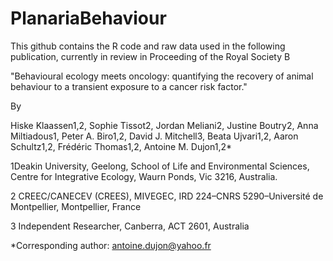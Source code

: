# PlanariaBehaviour


This github contains the R code and raw data used in the following publication, currently in review in Proceeding of the Royal Society B

"Behavioural ecology meets oncology: quantifying the recovery of animal behaviour to a transient exposure to a cancer risk factor."

By

Hiske Klaassen1,2, Sophie Tissot2, Jordan Meliani2, Justine Boutry2, Anna Miltiadous1, Peter A. Biro1,2, David J. Mitchell3, Beata Ujvari1,2, Aaron Schultz1,2, Frédéric Thomas1,2, Antoine M. Dujon1,2*

1Deakin University, Geelong, School of Life and Environmental Sciences, Centre for Integrative Ecology, Waurn Ponds, Vic 3216, Australia. 

2 CREEC/CANECEV (CREES), MIVEGEC, IRD 224–CNRS 5290–Université de Montpellier, Montpellier, France

3 Independent Researcher, Canberra, ACT 2601, Australia
 
*Corresponding author: antoine.dujon@yahoo.fr
